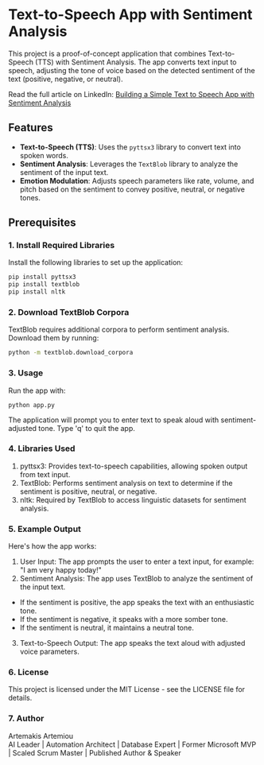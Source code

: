 # Text-to-Speech App with Sentiment Analysis

This project is a proof-of-concept application that combines Text-to-Speech (TTS) with Sentiment Analysis. The app converts text input to speech, adjusting the tone of voice based on the detected sentiment of the text (positive, negative, or neutral).

Read the full article on LinkedIn: [Building a Simple Text to Speech App with Sentiment Analysis](https://www.linkedin.com/pulse/building-simple-text-speech-app-sentiment-analysis-artemakis-artemiou-fgxsc/)

## Features
- **Text-to-Speech (TTS)**: Uses the `pyttsx3` library to convert text into spoken words.
- **Sentiment Analysis**: Leverages the `TextBlob` library to analyze the sentiment of the input text.
- **Emotion Modulation**: Adjusts speech parameters like rate, volume, and pitch based on the sentiment to convey positive, neutral, or negative tones.

## Prerequisites

### 1. Install Required Libraries
Install the following libraries to set up the application:
```bash
pip install pyttsx3
pip install textblob
pip install nltk
```

### 2. Download TextBlob Corpora
TextBlob requires additional corpora to perform sentiment analysis. Download them by running:
```bash
python -m textblob.download_corpora
```

### 3. Usage
Run the app with:
```
python app.py
```
The application will prompt you to enter text to speak aloud with sentiment-adjusted tone. Type 'q' to quit the app.

### 4. Libraries Used
1. pyttsx3: Provides text-to-speech capabilities, allowing spoken output from text input.
2. TextBlob: Performs sentiment analysis on text to determine if the sentiment is positive, neutral, or negative.
3. nltk: Required by TextBlob to access linguistic datasets for sentiment analysis.

### 5. Example Output
Here's how the app works:

1. User Input: The app prompts the user to enter a text input, for example: "I am very happy today!"
2. Sentiment Analysis: The app uses TextBlob to analyze the sentiment of the input text.
- If the sentiment is positive, the app speaks the text with an enthusiastic tone.
- If the sentiment is negative, it speaks with a more somber tone.
- If the sentiment is neutral, it maintains a neutral tone.
3. Text-to-Speech Output: The app speaks the text aloud with adjusted voice parameters.

### 6. License
This project is licensed under the MIT License - see the LICENSE file for details.

### 7. Author
Artemakis Artemiou  
AI Leader | Automation Architect | Database Expert | Former Microsoft MVP | Scaled Scrum Master | Published Author & Speaker
